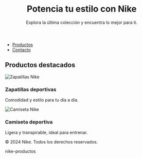 <!DOCTYPE html>
<html lang="es">
<head>
    <meta charset="UTF-8">
    <meta name="viewport" content="width=device-width, initial-scale=1.0">
    <title>Bienvenido a Nike</title>
    <link rel="stylesheet" href="styles.css">
</head>
<body>
    <header>
        <h1>Potencia tu estilo con Nike</h1>
        <p>Explora la última colección y encuentra lo mejor para ti.</p>
    </header>
    <nav>
        <ul>
            <li><a href="#productos">Productos</a></li>
            <li><a href="#contacto">Contacto</a></li>
        </ul>
    </nav>
    <section id="productos">
        <h2>Productos destacados</h2>
        <div class="productos">
            <div class="producto">
                <img src="zapatillas.jpg" alt="Zapatillas Nike">
                <h3>Zapatillas deportivas</h3>
                <p>Comodidad y estilo para tu día a día.</p>
            </div>
            <div class="producto">
                <img src="camiseta.jpg" alt="Camiseta Nike">
                <h3>Camiseta deportiva</h3>
                <p>Ligera y transpirable, ideal para entrenar.</p>
            </div>
        </div>
    </section>
    <footer>
        <p>© 2024 Nike. Todos los derechos reservados.</p>
    </footer>
</body>
</html>
 nike-productos
